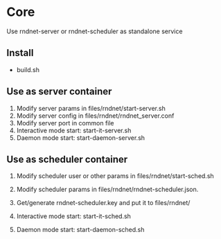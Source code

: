 # Core

Use rndnet-server or rndnet-scheduler as standalone service


Install
-------

-  build.sh

Use as server container
---------------------------

1. Modify server params in files/rndnet/start-server.sh
2. Modify server config in files/rndnet/rndnet_server.conf
3. Modify server port in common file
4. Interactive mode start: start-it-server.sh
5. Daemon mode start: start-daemon-server.sh
    
Use as scheduler container
---------------------------

1. Modify scheduler user or other params in files/rndnet/start-sched.sh
2. Modify scheduler params in files/rndnet/rndnet-scheduler.json.

3. Get/generate rndnet-scheduler.key and put it to files/rndnet/

4. Interactive mode start: start-it-sched.sh
5. Daemon mode start: start-daemon-sched.sh
